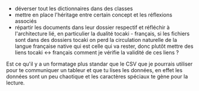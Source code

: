 - déverser tout les dictionnaires dans des classes
- mettre en place l'héritage entre certain concept et les réflexions associés
- répartir les documents dans leur dossier respectif et réfléchir à l'architecture lié, en particulier la dualité tocaki - français, si les fichiers sont dans des dossiers tocaki on perd la circulation naturelle de la langue française native qui est celle qui va rester, donc plutôt mettre des liens tocaki <-> français comment je vérifie la validité de ces liens ?



Est ce qu'il y a un formatage plus standar que le CSV que je pourrais utiliser pour te communiquer un tableur et que tu lises les données, en effet les données sont un peu chaotique et les caractères spéciaux te gène pour la lecture.